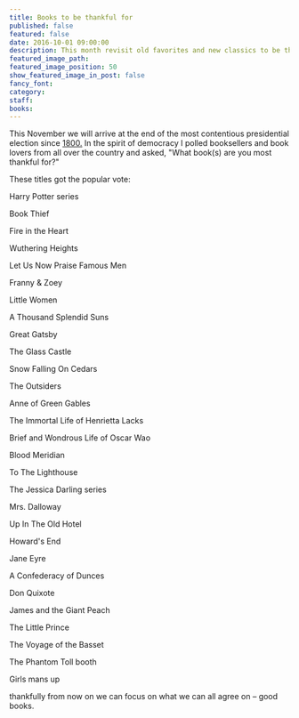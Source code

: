 ```yaml
---
title: Books to be thankful for
published: false
featured: false
date: 2016-10-01 09:00:00
description: This month revisit old favorites and new classics to be thankful for
featured_image_path:
featured_image_position: 50
show_featured_image_in_post: false
fancy_font:
category:
staff:
books:
---
```



This November we will arrive at the end of the most contentious presidential election since [1800.](http://www.history.com/this-day-in-history/burr-slays-hamilton-in-duel) In the spirit of democracy I polled booksellers and book lovers from all over the country and asked, "What book(s) are you most thankful for?"

These titles got the popular vote:

Harry Potter series

Book Thief

Fire in the Heart

Wuthering Heights

Let Us Now Praise Famous Men

Franny & Zoey

Little Women

A Thousand Splendid Suns

Great Gatsby

The Glass Castle

Snow Falling On Cedars

The Outsiders

Anne of Green Gables

The Immortal Life of Henrietta Lacks

Brief and Wondrous Life of Oscar Wao

Blood Meridian

To The Lighthouse

The Jessica Darling series

Mrs. Dalloway

Up In The Old Hotel

Howard's End

Jane Eyre

A Confederacy of Dunces

Don Quixote

James and the Giant Peach

The Little Prince

The Voyage of the Basset

The Phantom Toll booth

Girls mans up

thankfully from now on we can focus on what we can all agree on – good books.